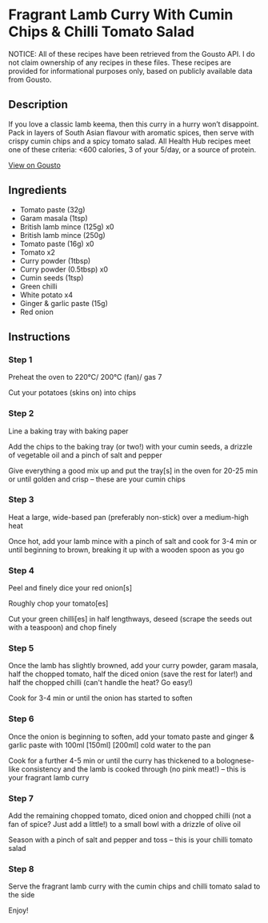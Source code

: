 # Fragrant Lamb Curry With Cumin Chips & Chilli Tomato Salad

NOTICE: All of these recipes have been retrieved from the Gousto API. I do not claim ownership of any recipes in these files. These recipes are provided for informational purposes only, based on publicly available data from Gousto.

## Description

If you love a classic lamb keema, then this curry in a hurry won’t disappoint. Pack in layers of South Asian flavour with aromatic spices, then serve with crispy cumin chips and a spicy tomato salad. All Health Hub recipes meet one of these criteria: <600 calories, 3 of your 5/day, or a source of protein.


[View on Gousto](https://www.gousto.co.uk/recipes/cookbook/fragrant-lamb-curry-with-cumin-chips-chilli-tomato-salad)

## Ingredients

- Tomato paste (32g)
- Garam masala (1tsp)
- British lamb mince (125g) x0
- British lamb mince (250g)
- Tomato paste (16g) x0
- Tomato x2
- Curry powder (1tbsp)
- Curry powder (0.5tbsp) x0
- Cumin seeds (1tsp)
- Green chilli
- White potato x4
- Ginger & garlic paste (15g)
- Red onion

## Instructions


### Step 1

Preheat the oven to 220°C/ 200°C (fan)/ gas 7

Cut your potatoes (skins on) into chips


### Step 2

Line a baking tray with baking paper

Add the chips to the baking tray (or two!) with your cumin seeds, a drizzle of vegetable oil and a pinch of salt and pepper

Give everything a good mix up and put the tray[s] in the oven for 20-25 min or until golden and crisp – these are your cumin chips


### Step 3

Heat a large, wide-based pan (preferably non-stick) over a medium-high heat

Once hot, add your lamb mince with a pinch of salt and cook for 3-4 min or until beginning to brown, breaking it up with a wooden spoon as you go


### Step 4

Peel and finely dice your red onion[s]

Roughly chop your tomato[es]

Cut your green chilli[es] in half lengthways, deseed (scrape the seeds out with a teaspoon) and chop finely


### Step 5

Once the lamb has slightly browned, add your curry powder, garam masala, half the chopped tomato, half the diced onion (save the rest for later!) and half the chopped chilli (can't handle the heat? Go easy!)

Cook for 3-4 min or until the onion has started to soften


### Step 6

Once the onion is beginning to soften, add your tomato paste and ginger & garlic paste with 100ml <span class="text-purple">[150ml]</span> <span class="text-danger">[200ml]</span> cold water to the pan

Cook for a further 4-5 min or until the curry has thickened to a bolognese-like consistency and the lamb is cooked through (no pink meat!) – this is your fragrant lamb curry


### Step 7

Add the remaining chopped tomato, diced onion and chopped chilli (not a fan of spice? Just add a little!) to a small bowl with a drizzle of olive oil

Season with a pinch of salt and pepper and toss – this is your chilli tomato salad

### Step 8

Serve the fragrant lamb curry with the cumin chips and chilli tomato salad to the side

Enjoy!

